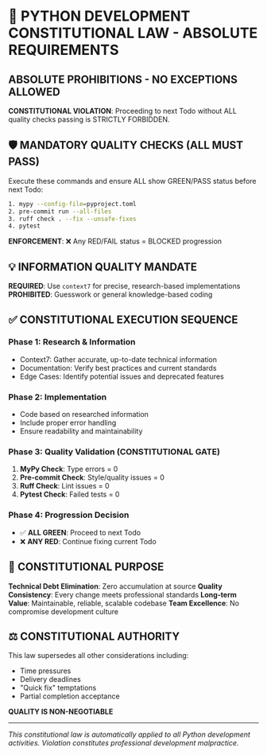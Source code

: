 # 🚫 PYTHON DEVELOPMENT CONSTITUTIONAL LAW - ABSOLUTE REQUIREMENTS

## ABSOLUTE PROHIBITIONS - NO EXCEPTIONS ALLOWED

**CONSTITUTIONAL VIOLATION**: Proceeding to next Todo without ALL quality checks passing is STRICTLY FORBIDDEN.

## 🛡️ MANDATORY QUALITY CHECKS (ALL MUST PASS)

Execute these commands and ensure ALL show GREEN/PASS status before next Todo:

```bash
1. mypy --config-file=pyproject.toml
2. pre-commit run --all-files
3. ruff check . --fix --unsafe-fixes
4. pytest
```

**ENFORCEMENT**: ❌ Any RED/FAIL status = BLOCKED progression

## 💡 INFORMATION QUALITY MANDATE

**REQUIRED**: Use `context7` for precise, research-based implementations
**PROHIBITED**: Guesswork or general knowledge-based coding

## ✅ CONSTITUTIONAL EXECUTION SEQUENCE

### Phase 1: Research & Information
- Context7: Gather accurate, up-to-date technical information
- Documentation: Verify best practices and current standards
- Edge Cases: Identify potential issues and deprecated features

### Phase 2: Implementation
- Code based on researched information
- Include proper error handling
- Ensure readability and maintainability

### Phase 3: Quality Validation (CONSTITUTIONAL GATE)
1. **MyPy Check**: Type errors = 0
2. **Pre-commit Check**: Style/quality issues = 0
3. **Ruff Check**: Lint issues = 0
4. **Pytest Check**: Failed tests = 0

### Phase 4: Progression Decision
- ✅ **ALL GREEN**: Proceed to next Todo
- ❌ **ANY RED**: Continue fixing current Todo

## 🎯 CONSTITUTIONAL PURPOSE

**Technical Debt Elimination**: Zero accumulation at source
**Quality Consistency**: Every change meets professional standards
**Long-term Value**: Maintainable, reliable, scalable codebase
**Team Excellence**: No compromise development culture

## ⚖️ CONSTITUTIONAL AUTHORITY

This law supersedes all other considerations including:
- Time pressures
- Delivery deadlines
- "Quick fix" temptations
- Partial completion acceptance

**QUALITY IS NON-NEGOTIABLE**

---

*This constitutional law is automatically applied to all Python development activities.*
*Violation constitutes professional development malpractice.*
